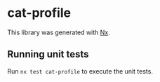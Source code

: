 # cat-profile

This library was generated with [Nx](https://nx.dev).

## Running unit tests

Run `nx test cat-profile` to execute the unit tests.
